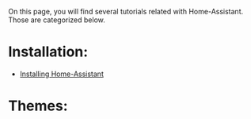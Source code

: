 On this page, you will find several tutorials related with Home-Assistant.
Those are categorized below.

# Installation:
- [Installing Home-Assistant](installation/installation_process.md)

# Themes:
